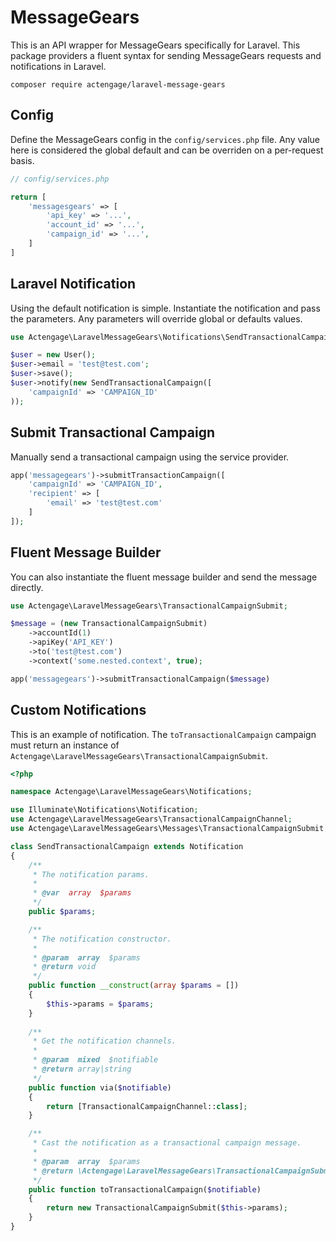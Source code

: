 # MessageGears

This is an API wrapper for MessageGears specifically for Laravel. This package providers a fluent syntax for sending MessageGears requests and notifications in Laravel.

    composer require actengage/laravel-message-gears

## Config

Define the MessageGears config in the `config/services.php` file. Any value here is considered the global default and can be overriden on a per-request basis.

``` php
// config/services.php

return [
    'messagesgears' => [
        'api_key' => '...',
        'account_id' => '...',
        'campaign_id' => '...',
    ]
]
```

## Laravel Notification

Using the default notification is simple. Instantiate the notification and pass the parameters. Any parameters will override global or defaults values.

``` php
use Actengage\LaravelMessageGears\Notifications\SendTransactionalCampaign;

$user = new User();
$user->email = 'test@test.com';
$user->save();
$user->notify(new SendTransactionalCampaign([
    'campaignId' => 'CAMPAIGN_ID'
));
```

## Submit Transactional Campaign

Manually send a transactional campaign using the service provider.

``` php
app('messagegears')->submitTransactionCampaign([
    'campaignId' => 'CAMPAIGN_ID',
    'recipient' => [
        'email' => 'test@test.com'
    ]
]);
```

## Fluent Message Builder

You can also instantiate the fluent message builder and send the message directly. 

``` php
use Actengage\LaravelMessageGears\TransactionalCampaignSubmit;

$message = (new TransactionalCampaignSubmit)
    ->accountId(1)
    ->apiKey('API_KEY')
    ->to('test@test.com')
    ->context('some.nested.context', true);

app('messagegears')->submitTransactionalCampaign($message)
```

## Custom Notifications

This is an example of notification. The `toTransactionalCampaign` campaign must return an instance of `Actengage\LaravelMessageGears\TransactionalCampaignSubmit`.

``` php
<?php

namespace Actengage\LaravelMessageGears\Notifications;

use Illuminate\Notifications\Notification;
use Actengage\LaravelMessageGears\TransactionalCampaignChannel;
use Actengage\LaravelMessageGears\Messages\TransactionalCampaignSubmit;

class SendTransactionalCampaign extends Notification
{
    /**
     * The notification params.
     *
     * @var  array  $params
     */
    public $params;

    /**
     * The notification constructor.
     *
     * @param  array  $params
     * @return void
     */
    public function __construct(array $params = [])
    {
        $this->params = $params;    
    }
    
    /**
     * Get the notification channels.
     *
     * @param  mixed  $notifiable
     * @return array|string
     */
    public function via($notifiable)
    {
        return [TransactionalCampaignChannel::class];
    }

    /**
     * Cast the notification as a transactional campaign message.
     *
     * @param  array  $params
     * @return \Actengage\LaravelMessageGears\TransactionalCampaignSubmit
     */
    public function toTransactionalCampaign($notifiable)
    {
        return new TransactionalCampaignSubmit($this->params);
    }
}
```